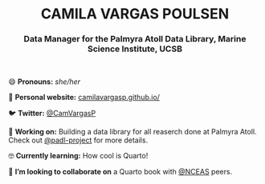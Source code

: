 <h1 align="center"> CAMILA VARGAS POULSEN </h1>

<h3 align="center"> Data Manager for the Palmyra Atoll Data Library, Marine Science Institute, UCSB </h3>

<br>

😄 **Pronouns:** _she/her_

📝 **Personal website:** [camilavargasp.github.io/](https://camilavargasp.github.io/)

🐦 **Twitter:** [@CamVargasP](https://twitter.com/CamVargasP)

🔆 **Working on:** Building a data library for all reaserch done at Palmyra Atoll. Check out [@padl-project](https://github.com/padl-project) for more details. 

:nerd_face: **Currently learning:** How cool is Quarto!

👯 **I’m looking to collaborate on** a Quarto book with [@NCEAS](https://github.com/NCEAS) peers.

<!--
<h3 align="left"> About me </h3>


- 🌱 I’m currently learning ...
- 👯 I’m looking to collaborate on ...
- 🤔 I’m looking for help with ...
- 💬 Ask me about ...
- 📫 How to reach me: ...

- ⚡ Fun fact: ...



**camilavargasp/camilavargasp** is a ✨ _special_ ✨ repository because its `README.md` (this file) appears on your GitHub profile.

Here are some ideas to get you started:

- 🔭 I’m currently working on ...
- 🌱 I’m currently learning ...
- 👯 I’m looking to collaborate on ...
- 🤔 I’m looking for help with ...
- 💬 Ask me about ...
- 📫 How to reach me: ...
- 😄 Pronouns: ...
- ⚡ Fun fact: ...

[Emojis Dictionary](https://gist.github.com/rxaviers/7360908)

-->
